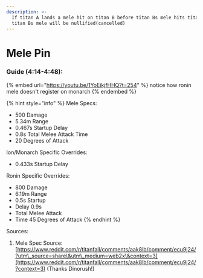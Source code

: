 ```yaml
---
description: >-
  If titan A lands a mele hit on titan B before titan Bs mele hits titan A, then
  titan Bs mele will be nullified(cancelled)
---
```


# Mele Pin

### Guide (4:14-4:48):

{% embed url="https://youtu.be/1YoEikjfHHQ?t=254" %}
notice how ronin mele doesn't register on monarch
{% endembed %}

{% hint style="info" %}
Mele Specs:

* 500 Damage
* 5.34m Range&#x20;
* 0.467s Startup Delay&#x20;
* 0.8s Total Melee Attack Time&#x20;
* 20 Degrees of Attack

Ion/Monarch Specific Overrides:

* 0.433s Startup Delay

Ronin Specific Overrides:

* 800 Damage&#x20;
* 6.19m Range&#x20;
* 0.5s Startup&#x20;
* Delay 0.9s&#x20;
* Total Melee Attack&#x20;
* Time 45 Degrees of Attack
{% endhint %}

Sources:

1. Mele Spec Source: [https://www.reddit.com/r/titanfall/comments/aak8lb/comment/ecu9j24/?utm\_source=share\&utm\_medium=web2x\&context=3](https://www.reddit.com/r/titanfall/comments/aak8lb/comment/ecu9j24/?context=3) (Thanks Dinorush!)
